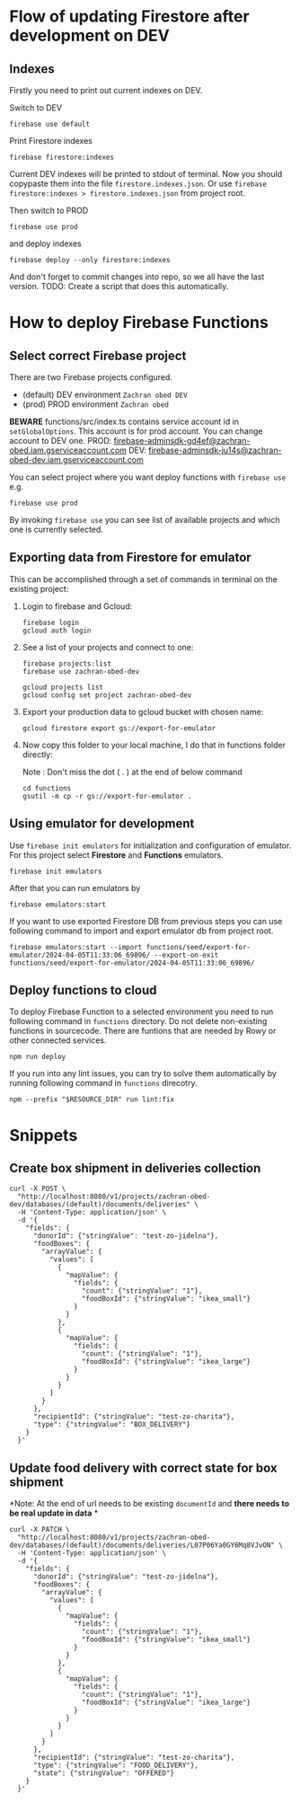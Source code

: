 # Flow of updating Firestore after development on DEV
## Indexes
Firstly you need to print out current indexes on DEV.

Switch to DEV
```
firebase use default
```

Print Firestore indexes
```
firebase firestore:indexes
```

Current DEV indexes will be printed to stdout of terminal. Now you should copypaste them into the file `firestore.indexes.json`. Or use `firebase firestore:indexes > firestore.indexes.json` from project root.

Then switch to PROD 
```
firebase use prod
```

and deploy indexes

```
firebase deploy --only firestore:indexes
```

And don't forget to commit changes into repo, so we all have the last version.
TODO: Create a script that does this automatically.

# How to deploy Firebase Functions
## Select correct Firebase project

There are two Firebase projects configured.
- (default) DEV environment `Zachran obed DEV`
- (prod) PROD environment `Zachran obed`

**BEWARE**
functions/src/index.ts contains service account id in `setGlobalOptions`. This account is for prod account. You can change account to DEV one.
PROD: firebase-adminsdk-gd4ef@zachran-obed.iam.gserviceaccount.com
DEV: firebase-adminsdk-ju14s@zachran-obed-dev.iam.gserviceaccount.com

You can select project where you want deploy functions with `firebase use` e.g.
```
firebase use prod
```

By invoking `firebase use` you can see list of available projects and which one is currently selected.

## Exporting data from Firestore for emulator

This can be accomplished through a set of commands in terminal on the existing project:

1. Login to firebase and Gcloud:
    ```
    firebase login
    gcloud auth login
    ```
2. See a list of your projects and connect to one:
    ```
    firebase projects:list
    firebase use zachran-obed-dev
    ```
    ```
    gcloud projects list
    gcloud config set project zachran-obed-dev
    ```
3. Export your production data to gcloud bucket with chosen name:
    ```
    gcloud firestore export gs://export-for-emulator
    ```
4. Now copy this folder to your local machine, I do that in functions   folder directly:

    Note : Don't miss the dot ( . ) at the end of below command
    ```
    cd functions
    gsutil -m cp -r gs://export-for-emulator .
    ```

## Using emulator for development

Use `firebase init emulators` for initialization and configuration of emulator. For this project select **Firestore** and **Functions** emulators.

```
firebase init emulators
```

After that you can run emulators by

```
firebase emulators:start
```

If you want to use exported Firestore DB from previous steps you can use following command to import and export emulator db from project root.

```
firebase emulators:start --import functions/seed/export-for-emulator/2024-04-05T11:33:06_69896/ --export-on-exit functions/seed/export-for-emulator/2024-04-05T11:33:06_69896/
```

## Deploy functions to cloud

To deploy Firebase Function to a selected environment you need to run following command in `functions` directory. Do not delete non-existing functions in sourcecode. There are funtions that are needed by Rowy or other connected services.

```
npm run deploy
```

If you run into any lint issues, you can try to solve them automatically by running following command in `functions` direcotry.

```
npm --prefix "$RESOURCE_DIR" run lint:fix
```

# Snippets
## Create box shipment in deliveries collection
```
curl -X POST \
  "http://localhost:8080/v1/projects/zachran-obed-dev/databases/(default)/documents/deliveries" \
  -H 'Content-Type: application/json' \
  -d '{
    "fields": {
      "donorId": {"stringValue": "test-zo-jidelna"},
      "foodBoxes": {
        "arrayValue": {
          "values": [
            {
              "mapValue": {
                "fields": {
                  "count": {"stringValue": "1"},
                  "foodBoxId": {"stringValue": "ikea_small"}
                }
              }
            },
            {
              "mapValue": {
                "fields": {
                  "count": {"stringValue": "1"},
                  "foodBoxId": {"stringValue": "ikea_large"}
                }
              }
            }
          ]
        }
      },
      "recipientId": {"stringValue": "test-zo-charita"},
      "type": {"stringValue": "BOX_DELIVERY"}
    }
  }'

```

## Update food delivery with correct state for box shipment
*Note: At the end of url needs to be existing `documentId` and **there needs to be real update in data** *
```
curl -X PATCH \
  "http://localhost:8080/v1/projects/zachran-obed-dev/databases/(default)/documents/deliveries/L07P06Ya0GY6Mq8VJvON" \
  -H 'Content-Type: application/json' \
  -d '{
    "fields": {
      "donorId": {"stringValue": "test-zo-jidelna"},
      "foodBoxes": {
        "arrayValue": {
          "values": [
            {
              "mapValue": {
                "fields": {
                  "count": {"stringValue": "1"},
                  "foodBoxId": {"stringValue": "ikea_small"}
                }
              }
            },
            {
              "mapValue": {
                "fields": {
                  "count": {"stringValue": "1"},
                  "foodBoxId": {"stringValue": "ikea_large"}
                }
              }
            }
          ]
        }
      },
      "recipientId": {"stringValue": "test-zo-charita"},
      "type": {"stringValue": "FOOD_DELIVERY"},
      "state": {"stringValue": "OFFERED"}
    }
  }'

```